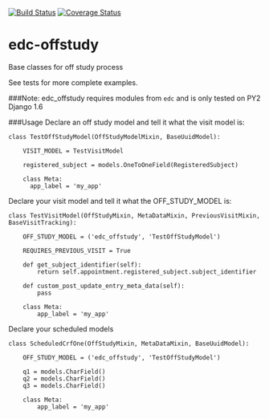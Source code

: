 [![Build Status](https://travis-ci.org/botswana-harvard/edc-offstudy.svg?branch=develop)](https://travis-ci.org/botswana-harvard/edc-offstudy)
[![Coverage Status](https://coveralls.io/repos/botswana-harvard/edc-offstudy/badge.svg)](https://coveralls.io/r/botswana-harvard/edc-offstudy)

# edc-offstudy

Base classes for off study process

See tests for more complete examples.

###Note:
edc_offstudy requires modules from `edc` and is only tested on PY2 Django 1.6

###Usage
Declare an off study model and tell it what the visit model is:

    class TestOffStudyModel(OffStudyModelMixin, BaseUuidModel):

        VISIT_MODEL = TestVisitModel

        registered_subject = models.OneToOneField(RegisteredSubject)

        class Meta:
          app_label = 'my_app'


Declare your visit model and tell it what the OFF_STUDY_MODEL is:

    class TestVisitModel(OffStudyMixin, MetaDataMixin, PreviousVisitMixin, BaseVisitTracking):

        OFF_STUDY_MODEL = ('edc_offstudy', 'TestOffStudyModel')

        REQUIRES_PREVIOUS_VISIT = True

        def get_subject_identifier(self):
            return self.appointment.registered_subject.subject_identifier

        def custom_post_update_entry_meta_data(self):
            pass

        class Meta:
            app_label = 'my_app'

Declare your scheduled models

    class ScheduledCrfOne(OffStudyMixin, MetaDataMixin, BaseUuidModel):

        OFF_STUDY_MODEL = ('edc_offstudy', 'TestOffStudyModel')
    
        q1 = models.CharField()
        q2 = models.CharField()
        q3 = models.CharField()

        class Meta:
            app_label = 'my_app'
    
